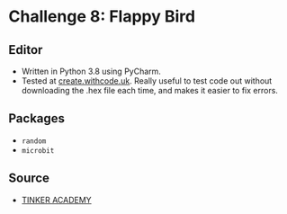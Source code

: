 # Challenge 8: Flappy Bird

## Editor
- Written in Python 3.8 using PyCharm.
- Tested at <a href="https://create.withcode.uk/#"> create.withcode.uk</a>. Really useful to test code out without downloading the .hex file each time, and makes it easier to fix errors.

## Packages
- `random`
- `microbit`

## Source
- <a href="https://tinkercademy.com/tutorials/flappy-bird/"> TINKER ACADEMY</a>